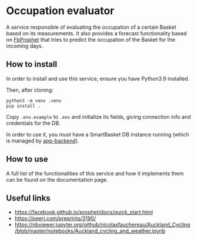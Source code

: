 # Occupation evaluator

A service responsible of evaluating the occupation of a certain Basket based on its measurements.
It also provides a forecast functionality based on [FbProphet](https://facebook.github.io/prophet/) that tries to predict
the occupation of the Basket for the incoming days.

## How to install

In order to install and use this service, ensure you have Python3.9 installed.

Then, after cloning:
```
python3 -m venv .venv
pip install .
```

Copy `.env.example` to `.env` and initialize its fields, giving connection info and credentials for the DB.

In order to use it, you must have a SmartBasket DB instance running (which is managed by [app-backend](https://github.com/smarter-play/app-backend/)).

## How to use

A full list of the functionalities of this service and how it implements them can be found on the documentation page.

## Useful links

- https://facebook.github.io/prophet/docs/quick_start.html
- https://peerj.com/preprints/3190/
- https://nbviewer.jupyter.org/github/nicolasfauchereau/Auckland_Cycling/blob/master/notebooks/Auckland_cycling_and_weather.ipynb
